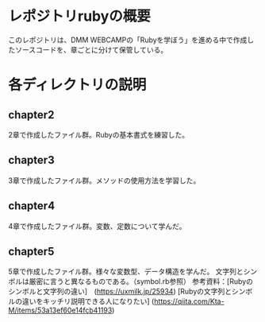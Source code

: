 # レポジトリrubyの概要
このレポジトリは、DMM WEBCAMPの「Rubyを学ぼう」を進める中で作成したソースコードを、章ごとに分けて保管している。

# 各ディレクトリの説明

## chapter2
2章で作成したファイル群。Rubyの基本書式を練習した。

## chapter3
3章で作成したファイル群。メソッドの使用方法を学習した。

## chapter4
4章で作成したファイル群。変数、定数について学んだ。

## chapter5
5章で作成したファイル群。様々な変数型、データ構造を学んだ。
文字列とシンボルは厳密に言うと異なるものである。（symbol.rb参照）
参考資料：[Rubyのシンボルと文字列の違い]　(https://uxmilk.jp/25934)
          [Rubyの文字列とシンボルの違いをキッチリ説明できる人になりたい] (https://qiita.com/Kta-M/items/53a13ef60e14fcb41193)
          
